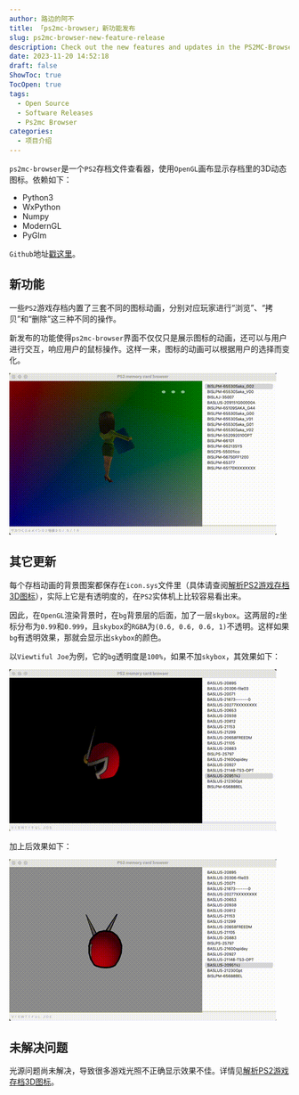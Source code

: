 ```yaml
---
author: 路边的阿不
title: 「ps2mc-browser」新功能发布
slug: ps2mc-browser-new-feature-release
description: Check out the new features and updates in the PS2MC-Browser, a PS2 save file viewer that can now interactively display dynamic 3D Icons, provide enhanced visibility with a skybox layer, and much more.
date: 2023-11-20 14:52:18
draft: false
ShowToc: true
TocOpen: true
tags:
  - Open Source
  - Software Releases
  - Ps2mc Browser
categories:
  - 项目介绍
---
```

`ps2mc-browser`是一个`PS2`存档文件查看器，使用`OpenGL`画布显示存档里的3D动态图标。依赖如下：

- Python3
- WxPython
- Numpy
- ModernGL
- PyGlm

`Github`地址[戳这里](https://github.com/caol64/ps2mc-browser)。

## 新功能

一些`PS2`游戏存档内置了三套不同的图标动画，分别对应玩家进行“浏览”、“拷贝”和“删除”这三种不同的操作。

新发布的功能使得`ps2mc-browser`界面不仅仅只是展示图标的动画，还可以与用户进行交互，响应用户的鼠标操作。这样一来，图标的动画可以根据用户的选择而变化。

![](imgs/posts/2023-11-20-ps2mc-browser-new-feature-release/2.gif)

## 其它更新

每个存档动画的背景图案都保存在`icon.sys`文件里（具体请查阅[解析PS2游戏存档3D图标](../../10/parsing-ps2-3d-icon)），实际上它是有透明度的，在`PS2`实体机上比较容易看出来。

因此，在`OpenGL`渲染背景时，在`bg`背景层的后面，加了一层`skybox`。这两层的`z`坐标分布为`0.99`和`0.999`，且`skybox`的`RGBA`为`(0.6, 0.6, 0.6, 1)`不透明。这样如果`bg`有透明效果，那就会显示出`skybox`的颜色。

以`Viewtiful Joe`为例，它的`bg`透明度是`100%`，如果不加`skybox`，其效果如下：

![](imgs/posts/2023-11-20-ps2mc-browser-new-feature-release/3.gif)

加上后效果如下：

![](imgs/posts/2023-11-20-ps2mc-browser-new-feature-release/4.gif)

## 未解决问题

光源问题尚未解决，导致很多游戏光照不正确显示效果不佳。详情见[解析PS2游戏存档3D图标](../../10/parsing-ps2-3d-icon)。